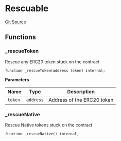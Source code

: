 # Rescuable
[Git Source](https://github.com-hedgefarm/HedgeFarm/smart-farmer/blob/c90db012f9c5fe4b328d8988c68447eed814b014/contracts/common/Rescuable.sol)


## Functions
### _rescueToken

Rescue any ERC20 token stuck on the contract


```solidity
function _rescueToken(address token) internal;
```
**Parameters**

|Name|Type|Description|
|----|----|-----------|
|`token`|`address`| Address of the ERC20 token|


### _rescueNative

Rescue Native tokens stuck on the contract


```solidity
function _rescueNative() internal;
```


